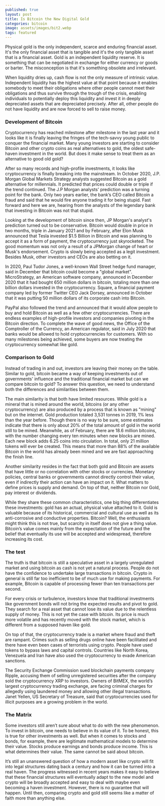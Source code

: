 ```yaml
---
published: true
layout: post
title: Is Bitcoin the New Digital Gold
categories: bitcoin
image: assets/images/bit2.webp
tags: featured
---
```


Physical gold is the only independent, scarce and enduring financial asset. It's the only financial asset that is tangible and it's the only tangible asset that is a financial asset. Gold is an independent liquidity reserve. It is something that can be negotiated in exchange for either currency or goods or barter. The misconception is that it's something obsolete and irrelevant.

When liquidity dries up, cash flow is not the only measure of intrinsic value. Independent liquidity has the highest value at that point because it enables somebody to meet their obligations where other people cannot meet their obligations and thus survive through the trough of the crisis, enabling individuals to potentially deploy this liquidity and invest it in deeply depreciated assets that are depreciated precisely. After all, other people do not have liquidity and are now forced to sell to raise money.

### Development of Bitcoin

Cryptocurrency has reached milestone after milestone in the last year and it looks like it is finally leaving the fringes of the tech-savvy young public to conquer the financial market. Many young investors are starting to consider Bitcoin and other crypto coins as real alternatives to gold, the oldest safe-haven investment in the world. But does it make sense to treat them as an alternative to good old gold?

After so many records and high-profile investments, it looks like cryptocurrency is finally breaking into the mainstream. In October 2020, J.P. Morgan Global Markets Strategy analysts suggested Bitcoin as a gold alternative for millennials. It predicted that prices could double or triple if the trend continued. The J.P Morgan analysts' prediction was a turning point for the bank. Only two years earlier, the bank’s CEO called Bitcoin a fraud and said that he would fire anyone trading it for being stupid. Fast forward and here we are, hearing from the analysts of the legendary bank that investing in Bitcoin was not that stupid.

Looking at the development of bitcoin since then, JP Morgan's analyst's prediction turned out to be conservative. Bitcoin would double in price in two months, triple in January 2021 and by February, after Elon Musk announced that Tesla invested $1.5 Billion in Bitcoin and was planning to accept it as a form of payment, the cryptocurrency just skyrocketed. The good momentum was not only a result of a JPMorgan change of heart or Musk's endorsement. Crypto is slowly being accepted as a legit investment. Besides Musk, other investors and CEOs are also betting on it.

In 2020, Paul Tudor Jones, a well-known Wall Street hedge fund manager, said in December that bitcoin could become a "global market". MicroStrategy, an American software company, announced in December 2020 that it had bought 650 million dollars in bitcoin, totaling more than one billion dollars invested in the cryptocurrency. Square, a financial payment company led by former Twitter CEO Jack Dorsey, announced in October that it was putting 50 million dollars of its corporate cash into Bitcoin.

PayPal also followed the trend and announced that it would allow people to buy and hold Bitcoin as well as a few other cryptocurrencies. There are endless examples of high-profile investors and companies pivoting in the Bitcoin direction. To complete the wave of good news, the Office of the Comptroller of the Currency, an American regulator, said in July 2020 that banks would be allowed to hold cryptocurrencies for customers. With so many milestones being achieved, some buyers are now treating the cryptocurrency somewhat like gold.

### Comparison to Gold

Instead of trading in and out, investors are leaving their money on the table. Similar to gold, bitcoin became a way of keeping investments out of governments' influence and the traditional financial market but can we compare bitcoin to gold? To answer this question, we need to understand both the differences and similarities between them.

The main similarity is that both have limited resources. While gold is a mineral that is mined around the world, bitcoins (or any other cryptocurrency) are also produced by a process that is known as "mining" but on the internet. Gold production totaled 3,531 tonnes in 2019, 1% less than the year before. Though there is no way to be sure, some estimates indicate that there is only about 20% of the total amount of gold in the world still to be mined. Meanwhile, as of February, there are 18.6 million bitcoins, with the number changing every ten minutes when new blocks are mined. Each new block adds 6.25 coins into circulation. In total, only 21 million tokens will ever be created. This means that more than 88% of the available Bitcoin in the world has already been mined and we are fast approaching the finish line.

Another similarity resides in the fact that both gold and Bitcoin are assets that have little or no correlation with other stocks or currencies. Monetary policies,  central banks or governments cannot directly control their value,  even if indirectly their action can have an impact on it. What matters to define prices is supply and demand. On top of that, neither  Bitcoin nor Gold, pay interest or dividends.

While they share these common characteristics,  one big thing differentiates these investments: gold has an actual, physical value attached to it. Gold is valuable because of its historical, commercial and cultural use as well as its anti-corrosive and conductive properties. Bitcoin? Well, the enthusiasts might think this is not true, but scarcity in itself does not give a thing value. Bitcoin’s value comes mainly from the expectation of the future and the belief that eventually its use will be accepted and widespread, therefore increasing its cost.

### The test

The truth is that bitcoin is still a speculative asset in a largely unregulated market and using bitcoin as cash is not yet a natural process. People do not have the confidence to undertake large transactions in bitcoin. Crypto in general is still far too inefficient to be of much use for making payments. For example, Bitcoin is capable of processing fewer than ten transactions per second.

For every crisis or turbulence, investors know that traditional investments like government bonds will not bring the expected results and pivot to gold. They search for a real asset that cannot lose its value due to the relentless supply of money. This is not yet the case with bitcoin. Its price is much more volatile and has recently moved with the stock market, which is different from a supposed haven like gold.

On top of that, the cryptocurrency trade is a market where fraud and theft are rampant. Crimes such as selling drugs online have been facilitated and there have even been cases of terrorists using crypto. People have used tokens to bypass laws and capital controls. Countries like North Korea, Venezuela and Iran have also used the cryptocurrency to evade American sanctions. 

The Security Exchange Commission sued blockchain payments company Ripple, accusing them of selling unregistered securities after the company sold the cryptocurrency XRP to investors. Owners of BitMEX, the world’s largest cryptocurrency trading exchange, are facing criminal charges for allegedly using laundered money and allowing other illegal transactions. Janet Yellen, US Secretary of Treasure, said that cryptocurrencies used for illicit purposes are a growing problem in the world.

### The Matrix

Some investors still aren’t sure about what to do with the new phenomenon. To invest in bitcoin, one needs to believe in its value of it. To be honest, this is true for other investments as well. But when it comes to stocks and bonds, for example, there are legitimate mathematical models to determine their value. Stocks produce earnings and bonds produce income. This is what determines their value. The same cannot be said about bitcoin.

It’s still an unanswered question of how a modern asset like crypto will fit into legal structures dating back a century and how it can be turned into a real haven. The progress witnessed in recent years makes it easy to believe that these financial structures will eventually adapt to the new model and crypto will be broadly accepted and easy to deal with maybe even becoming a haven investment. However, there is no guarantee that will happen. Until then, comparing crypto and gold still seems like a matter of faith more than anything else.
